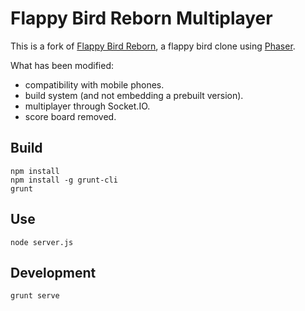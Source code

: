 # Flappy Bird Reborn Multiplayer

This is a fork of
[Flappy Bird Reborn](https://github.com/codevinsky/flappy-bird-reborn),
a flappy bird clone using [Phaser](http://phaser.io/).

What has been modified:

 - compatibility with mobile phones.
 - build system (and not embedding a prebuilt version).
 - multiplayer through Socket.IO.
 - score board removed.

## Build

    npm install
    npm install -g grunt-cli
    grunt

## Use

    node server.js

## Development

    grunt serve

